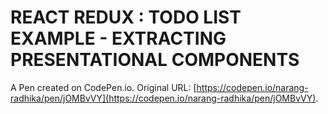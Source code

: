 # REACT REDUX : TODO LIST EXAMPLE - EXTRACTING PRESENTATIONAL COMPONENTS

A Pen created on CodePen.io. Original URL: [https://codepen.io/narang-radhika/pen/jOMBvVY](https://codepen.io/narang-radhika/pen/jOMBvVY).


